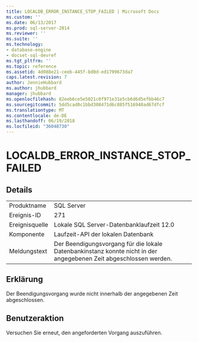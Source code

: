 ```yaml
---
title: LOCALDB_ERROR_INSTANCE_STOP_FAILED | Microsoft Docs
ms.custom: ''
ms.date: 06/13/2017
ms.prod: sql-server-2014
ms.reviewer: ''
ms.suite: ''
ms.technology:
- database-engine
- docset-sql-devref
ms.tgt_pltfrm: ''
ms.topic: reference
ms.assetid: 4d088e21-ceeb-445f-bd0d-ed1799673da7
caps.latest.revision: 7
author: JennieHubbard
ms.author: jhubbard
manager: jhubbard
ms.openlocfilehash: 82eeb6ce5e5021c0f971e31e5cb6d6d5efbb46c7
ms.sourcegitcommit: 5dd5cad0c1bbd308471d6c885f516948ad67dfcf
ms.translationtype: MT
ms.contentlocale: de-DE
ms.lasthandoff: 06/19/2018
ms.locfileid: "36048730"
---
```

# <a name="localdberrorinstancestopfailed"></a>LOCALDB_ERROR_INSTANCE_STOP_FAILED
    
## <a name="details"></a>Details  
  
|||  
|-|-|  
|Produktname|SQL Server|  
|Ereignis-ID|271|  
|Ereignisquelle|Lokale SQL Server-Datenbanklaufzeit 12.0|  
|Komponente|Laufzeit-API der lokalen Datenbank|  
|Meldungstext|Der Beendigungsvorgang für die lokale Datenbankinstanz konnte nicht in der angegebenen Zeit abgeschlossen werden.|  
  
## <a name="explanation"></a>Erklärung  
 Der Beendigungsvorgang wurde nicht innerhalb der angegebenen Zeit abgeschlossen.  
  
## <a name="user-action"></a>Benutzeraktion  
 Versuchen Sie erneut, den angeforderten Vorgang auszuführen.  
  
  